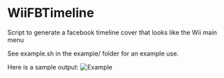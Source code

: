 WiiFBTimeline
=============

Script to generate a facebook timeline cover that looks like the Wii main menu

See example.sh in the example/ folder for an example use.

Here is a sample output:
![Example](http://i.imgur.com/NLqvJ.png)
